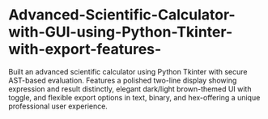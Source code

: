 # Advanced-Scientific-Calculator-with-GUI-using-Python-Tkinter-with-export-features-
Built an advanced scientific calculator using Python Tkinter with secure AST-based evaluation. Features a polished two-line display showing expression and result distinctly, elegant dark/light brown-themed UI with toggle, and flexible export options in text, binary, and hex-offering a unique professional user experience.
